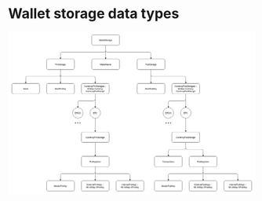 # Wallet storage data types

![Wallet storage data types scheme](./ergvein-wallet-storage-types.png)
